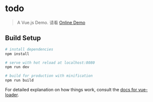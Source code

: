 # todo

> A Vue.js Demo.
请看
[Online Demo](https://yinyimingall.github.io/StartVue/todoMVC/)

## Build Setup

``` bash
# install dependencies
npm install

# serve with hot reload at localhost:8080
npm run dev

# build for production with minification
npm run build
```

For detailed explanation on how things work, consult the [docs for vue-loader](http://vuejs.github.io/vue-loader).
